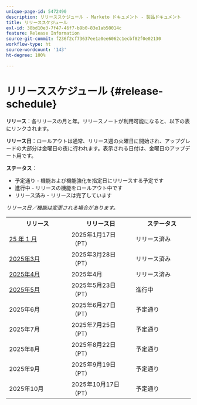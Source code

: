 ```yaml
---
unique-page-id: 5472490
description: リリーススケジュール - Marketo ドキュメント - 製品ドキュメント
title: リリーススケジュール
exl-id: 38bd10e3-7f47-46f7-b9b0-83e1ab50014c
feature: Release Information
source-git-commit: f236f2cf73637ee1a0ee6062c1ecbf82f0e02130
workflow-type: ht
source-wordcount: '143'
ht-degree: 100%

---
```


# リリーススケジュール {#release-schedule}

**リリース**：各リリースの月と年。リリースノートが利用可能になると、以下の表にリンクされます。

**リリース日**：ロールアウトは通常、リリース週の火曜日に開始され、アップグレードの大部分は金曜日の夜に行われます。表示される日付は、金曜日のアップデート用です。

**ステータス**：

* 予定通り - 機能および機能強化を指定日にリリースする予定です
* 進行中 - リリースの機能をロールアウト中です
* リリース済み - リリースは完了しています

_リリース日／機能は変更される場合があります。_

<table>
 <tbody> 
  <tr> 
   <th width="250px">リリース</th>
   <th width="250px">リリース日</th>
   <th width="250px">ステータス</th>
  </tr>
  <tr> 
   <td><a href="/help/marketo/release-notes/previous-releases/2025/release-notes-jan-25.md">25 年 1 月</a></td>
   <td>2025年1月17日（PT）</td>
   <td>リリース済み</td>
  </tr>
   <tr> 
   <td><a href="/help/marketo/release-notes/previous-releases/2025/release-notes-mar-25.md">2025年3月</a></td>
   <td>2025年3月28日（PT）</td>
   <td>リリース済み</td>
  </tr>
  <tr> 
   <td><a href="/help/marketo/release-notes/previous-releases/2025/release-notes-apr-25.md">2025年4月</a></td>
   <td>2025年4月</td>
   <td>リリース済み</td>
  </tr>
  <tr> 
   <td><a href="/help/marketo/release-notes/current.md">2025年5月</a></td>
   <td>2025年5月23日（PT）</td>
   <td>進行中</td>
  </tr>
  <tr> 
   <td>2025年6月</td>
   <td>2025年6月27日（PT）</td>
   <td>予定通り</td>
  </tr>
  <tr> 
   <td>2025年7月</td>
   <td>2025年7月25日（PT）</td>
   <td>予定通り</td>
  </tr>
  <tr> 
   <td>2025年8月</td>
   <td>2025年8月22日（PT）</td>
   <td>予定通り</td>
  </tr>
  <tr> 
   <td>2025年9月</td>
   <td>2025年9月19日（PT）</td>
   <td>予定通り</td>
  </tr>
  <tr> 
   <td>2025年10月</td>
   <td>2025年10月17日（PT）</td>
   <td>予定通り</td>
  </tr>
 </tbody>
</table>
